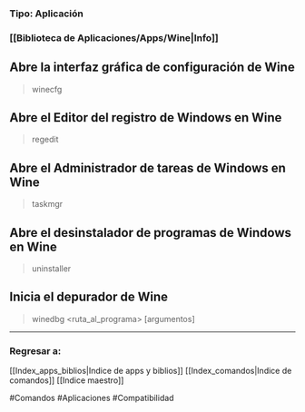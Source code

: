 ### Tipo: Aplicación
### [[Biblioteca de Aplicaciones/Apps/Wine|Info]]
## Abre la interfaz gráfica de configuración de Wine
> winecfg
## Abre el Editor del registro de Windows en Wine
> regedit
## Abre el Administrador de tareas de Windows en Wine
> taskmgr
## Abre el desinstalador de programas de Windows en Wine
> uninstaller
## Inicia el depurador de Wine
> winedbg <ruta_al_programa> [argumentos]
---
### Regresar a:
[[Index_apps_biblios|Indice de apps y biblios]]
[[Index_comandos|Indice de comandos]]
[[Indice maestro]]

#Comandos #Aplicaciones #Compatibilidad